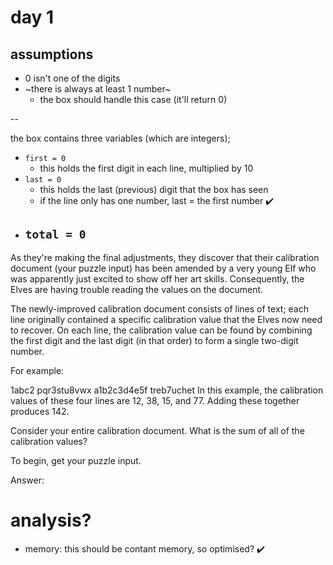 # day 1

## assumptions

- 0 isn't one of the digits
- ~there is always at least 1 number~
  - the box should handle this case (it'll return 0)

--

the box contains three variables (which are integers);

- `first = 0`
  - this holds the first digit in each line, multiplied by 10
- `last = 0`
  - this holds the last (previous) digit that the box has seen
  - if the line only has one number, last = the first number ✔️
- `total = 0`
  - 



As they're making the final adjustments, they discover that their calibration document (your puzzle input) has been amended by a very young Elf who was apparently just excited to show off her art skills. Consequently, the Elves are having trouble reading the values on the document.

The newly-improved calibration document consists of lines of text; each line originally contained a specific calibration value that the Elves now need to recover. On each line, the calibration value can be found by combining the first digit and the last digit (in that order) to form a single two-digit number.

For example:

1abc2
pqr3stu8vwx
a1b2c3d4e5f
treb7uchet
In this example, the calibration values of these four lines are 12, 38, 15, and 77. Adding these together produces 142.

Consider your entire calibration document. What is the sum of all of the calibration values?

To begin, get your puzzle input.

Answer: 
# analysis?

- memory: this should be contant memory, so optimised? ✔️
